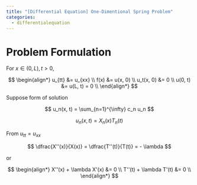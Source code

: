 ```yaml
---
title: "[Differential Equation] One-Dimentional Spring Problem"
categories:
  - differentialequation
---
```

# Problem Formulation

For $x \in (0, L), t > 0$,

$$
\begin{align*}
  u_{tt} &= u_{xx}  \\
  f(x) &= u(x, 0) \\
  u_t(x, 0) &= 0 \\
  u(0, t) &= u(L, t) = 0 \\
\end{align*}
$$

Suppose form of solution

$$
u_n(x, t) = \sum_{n=1}^{\infty} c_n u_n
$$

$$
u_n(x, t) = X_n(x)T_n(t)
$$

From $u_{tt} = u_{xx}$

$$
\dfrac{X''(x)}{X(x)} = \dfrac{T''(t)}{T(t)} = - \lambda
$$

or

$$
\begin{align*}
  X''(x) + \lambda X'(x) &= 0 \\
  T''(t) + \lambda T'(t) &= 0 \\
\end{align*}
$$
